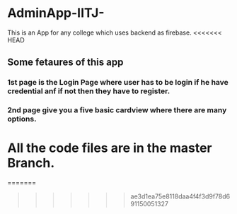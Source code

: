 # AdminApp-IITJ-
This is an App for any college which uses backend as firebase.
<<<<<<< HEAD
## Some fetaures of this app 
### 1st page is the Login Page where user has to be login if he have credential anf if not then they have to register.
### 2nd page give you a five basic cardview where there are many options.
# All the code files are in the master Branch.
=======
>>>>>>> ae3d1ea75e8118daa4f4f3d9f78d691150051327
